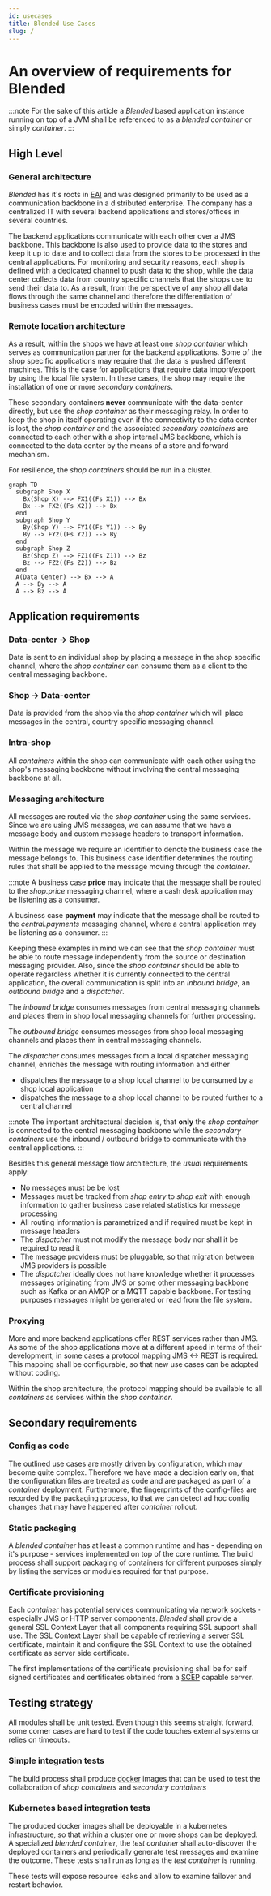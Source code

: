 ```yaml
---
id: usecases
title: Blended Use Cases
slug: /
---
```

# An overview of requirements for Blended

:::note
For the sake of this article a _Blended_ based application instance running on top of a JVM shall be referenced to as a _blended container_ or simply _container_.
:::

## High Level  

### General architecture

_Blended_ has it's roots in [EAI](https://en.wikipedia.org/wiki/Enterprise_application_integration) and was designed primarily to be used as a communication backbone in a distributed enterprise. The company has a centralized IT with several backend applications and stores/offices  in several countries.

The backend applications communicate with each other over a JMS backbone. This backbone is also used to provide data to the stores and keep it up to date and to collect data from the stores to be processed in the central applications. For monitoring and security reasons, each shop is defined with a dedicated channel to push data to the shop, while the data center collects data from country specific channels that the shops use to send their data to. As a result, from the perspective of any shop all data flows through the same channel and therefore the differentiation of business cases must be encoded within the messages.

### Remote location architecture

As a result, within the shops we have at least one _shop container_ which serves as communication partner for the backend applications. Some of the shop specific applications may require that the data is pushed different machines. This is the case for applications that require data import/export by using the local file system. In these cases, the shop may require the installation of one or more _secondary containers_.

These secondary containers __never__ communicate with the data-center directly, but use the _shop container_ as their messaging relay. In order to keep the shop in itself operating even if the connectivity to the data center is lost, the _shop container_ and the associated _secondary containers_ are connected to each other with a shop internal JMS backbone, which is connected to the data center by the means of a store and forward mechanism.

For resilience, the _shop containers_ should be run in a cluster.

```kroki imgType="mermaid" imgTitle="Collaborating containers"
graph TD
  subgraph Shop X
    Bx(Shop X) --> FX1((Fs X1)) --> Bx
    Bx --> FX2((Fs X2)) --> Bx
  end
  subgraph Shop Y
    By(Shop Y) --> FY1((Fs Y1)) --> By
    By --> FY2((Fs Y2)) --> By
  end
  subgraph Shop Z
    Bz(Shop Z) --> FZ1((Fs Z1)) --> Bz
    Bz --> FZ2((Fs Z2)) --> Bz
  end
  A(Data Center) --> Bx --> A
  A --> By --> A
  A --> Bz --> A
```

## Application requirements

### Data-center -> Shop

Data is sent to an individual shop by placing a message in the shop specific channel, where the _shop container_ can consume them as a client to the central messaging backbone.

### Shop -> Data-center

Data is provided from the shop via the _shop container_ which will place messages in the central, country specific messaging channel.

### Intra-shop

All _containers_ within the shop can communicate with each other using the shop's messaging backbone without involving the central messaging backbone at all.

### Messaging architecture

All messages are routed via the _shop container_ using the same services. Since we are using JMS messages, we can assume that we have a message body and custom message headers to transport information.

Within the message we require an identifier to denote the business case the message belongs to. This business case identifier determines the routing rules that shall be applied to the message moving through the _container_.

:::note
A business case __price__ may indicate that the message shall be routed to the _shop.price_ messaging channel, where a cash desk application may be listening as a consumer.

A business case __payment__ may indicate that the message shall be routed to the _central.payments_ messaging channel, where a central application may be listening as a consumer.
:::

Keeping these examples in mind we can see that the _shop container_ must be able to route message independently from the source or destination messaging provider. Also, since the _shop container_ should be able to operate regardless whether it is currently connected to the central application, the overall communication is split into an _inbound bridge_, an _outbound bridge_ and a _dispatcher_.

The _inbound bridge_ consumes messages from central messaging channels and places them in shop local messaging channels for further processing.

The _outbound bridge_ consumes messages from shop local messaging channels and places them in central messaging channels.

The _dispatcher_ consumes messages from a local dispatcher messaging channel, enriches the message with routing information and either

* dispatches the message to a shop local channel to be consumed by a shop local application
* dispatches the message to a shop local channel to be routed further to a central channel

:::note
The important architectural decision is, that __only__ the _shop container_ is connected to the central messaging backbone while the _secondary containers_ use the inbound / outbound bridge to communicate with the central applications.
:::

Besides this general message flow architecture, the _usual_ requirements apply:

* No messages must be be lost
* Messages must be tracked from _shop entry_ to _shop exit_ with enough information to gather business case related statistics for message processing
* All routing information is parametrized and if required must be kept in message headers
* The _dispatcher_ must not modify the message body nor shall it be required to read it
* The message providers must be pluggable, so that migration between JMS providers is possible
* The _dispatcher_ ideally does not have knowledge whether it processes messages originating from JMS or some other messaging backbone such as Kafka or an AMQP or a MQTT capable backbone. For testing purposes messages might be generated or read from the file system.

### Proxying

More and more backend applications offer REST services rather than JMS. As some of the shop applications move at a different speed in terms of their development, in some cases a protocol mapping JMS <-> REST is required. This mapping shall be configurable, so that new use cases can be adopted without coding.

Within the shop architecture, the protocol mapping should be available to all _containers_ as services within the _shop container_.

## Secondary requirements

### Config as code

The outlined use cases are mostly driven by configuration, which may become quite complex. Therefore we have made a decision early on, that the configuration files are treated as code and are packaged as part of a _container_ deployment. Furthermore, the fingerprints of the config-files are recorded by the packaging process, to that we can detect ad hoc config changes that may have happened after _container_ rollout.

### Static packaging

A _blended container_ has at least a common runtime and has - depending on it's purpose - services implemented on top of the core runtime. The build process shall support packaging of containers for different purposes simply by listing the services or modules required for that purpose.

### Certificate provisioning

Each _container_ has potential services communicating via network sockets - especially JMS or HTTP server components. _Blended_ shall provide a general SSL Context Layer that all components requiring SSL support shall use. The SSL Context Layer shall be capable of retrieving a server SSL certificate, maintain it and configure the SSL Context to use the obtained certificate as server side certificate.

The first implementations of the certificate provisioning shall be for self signed certificates and certificates obtained from a [SCEP](https://en.wikipedia.org/wiki/Simple_Certificate_Enrollment_Protocol) capable server.

## Testing strategy

All modules shall be unit tested. Even though this seems straight forward, some corner cases are hard to test if the code touches external systems or relies on timeouts.

### Simple integration tests

The build process shall produce [docker](https://www.docker.com/) images that can be used to test the collaboration of _shop containers_ and _secondary containers_

### Kubernetes based integration tests

The produced docker images shall be deployable in a kubernetes infrastructure, so that within a cluster one or more shops can be deployed. A specialized _blended container_, the _test container_ shall auto-discover the deployed containers and periodically generate test messages and examine the outcome. These tests shall run as long as the _test container_ is running.

These tests will expose resource leaks and allow to examine failover and restart behavior.
